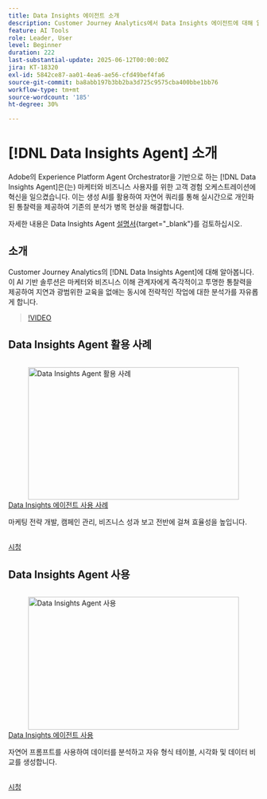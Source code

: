 ```yaml
---
title: Data Insights 에이전트 소개
description: Customer Journey Analytics에서 Data Insights 에이전트에 대해 알아봅니다. 이 AI 기반 솔루션은 마케터에게 즉각적이고 투명한 인사이트를 제공하여 기업의 병목 현상을 해소합니다.
feature: AI Tools
role: Leader, User
level: Beginner
duration: 222
last-substantial-update: 2025-06-12T00:00:00Z
jira: KT-18320
exl-id: 5842ce87-aa01-4ea6-ae56-cfd49bef4fa6
source-git-commit: ba8abb197b3bb2ba3d725c9575cba400bbe1bb76
workflow-type: tm+mt
source-wordcount: '185'
ht-degree: 30%

---
```


# [!DNL Data Insights Agent] 소개

Adobe의 Experience Platform Agent Orchestrator을 기반으로 하는 [!DNL Data Insights Agent]은(는) 마케터와 비즈니스 사용자를 위한 고객 경험 오케스트레이션에 혁신을 일으켰습니다. 이는 생성 AI를 활용하여 자연어 쿼리를 통해 실시간으로 개인화된 통찰력을 제공하여 기존의 분석가 병목 현상을 해결합니다.

자세한 내용은 Data Insights Agent [설명서](https://experienceleague.adobe.com/ko/docs/analytics-platform/using/cja-overview/cja-b2c-overview/data-analysis-ai){target="_blank"}를 검토하십시오.

## 소개

Customer Journey Analytics의 [!DNL Data Insights Agent]에 대해 알아봅니다. 이 AI 기반 솔루션은 마케터와 비즈니스 이해 관계자에게 즉각적이고 투명한 통찰력을 제공하여 지연과 광범위한 교육을 없애는 동시에 전략적인 작업에 대한 분석가를 자유롭게 합니다.

>[!VIDEO](https://video.tv.adobe.com/v/3463894/?learn=on&enablevpops)


## Data Insights Agent 활용 사례

<!-- CARDS
{cta=Watch}
* data-insights-agent-use-cases.md
-->
<!-- START CARDS HTML - DO NOT MODIFY BY HAND -->
<div class="columns">
    <div class="column is-half-tablet is-half-desktop is-one-third-widescreen" aria-label="Data Insights Agent use cases">
        <div class="card" style="height: 100%; display: flex; flex-direction: column; height: 100%;">
            <div class="card-image">
                <figure class="image x-is-16by9">
                    <a href="data-insights-agent-use-cases.md" title="Data Insights Agent 활용 사례" target="_blank" rel="referrer">
                        <img class="is-bordered-r-small" src="https://video.tv.adobe.com/v/3463896/?format=jpeg&nocache=1742338375674" alt="Data Insights Agent 활용 사례"
                             style="width: 100%; aspect-ratio: 16 / 9; object-fit: cover; overflow: hidden; display: block; margin: auto;">
                    </a>
                </figure>
            </div>
            <div class="card-content is-padded-small" style="display: flex; flex-direction: column; flex-grow: 1; justify-content: space-between;">
                <div class="top-card-content">
                    <p class="headline is-size-6 has-text-weight-bold">
                        <a href="data-insights-agent-use-cases.md" target="_blank" rel="referrer" title="Data Insights Agent 활용 사례">Data Insights 에이전트 사용 사례</a>
                    </p>
                    <p class="is-size-6">마케팅 전략 개발, 캠페인 관리, 비즈니스 성과 보고 전반에 걸쳐 효율성을 높입니다.</p>
                </div>
                <a href="data-insights-agent-use-cases.md" target="_blank" rel="referrer" class="spectrum-Button spectrum-Button--outline spectrum-Button--primary spectrum-Button--sizeM" style="align-self: flex-start; margin-top: 1rem;">
                    <span class="spectrum-Button-label has-no-wrap has-text-weight-bold">시청</span>
                </a>
            </div>
        </div>
    </div>
</div>
<!-- END CARDS HTML - DO NOT MODIFY BY HAND -->

## Data Insights Agent 사용

<!-- CARDS
{cta=Watch}
* use-the-data-insights-agent.md
-->
<!-- START CARDS HTML - DO NOT MODIFY BY HAND -->
<div class="columns">
    <div class="column is-half-tablet is-half-desktop is-one-third-widescreen" aria-label="Use the Data Insights Agent">
        <div class="card" style="height: 100%; display: flex; flex-direction: column; height: 100%;">
            <div class="card-image">
                <figure class="image x-is-16by9">
                    <a href="use-the-data-insights-agent.md" title="Data Insights Agent 사용" target="_blank" rel="referrer">
                        <img class="is-bordered-r-small" src="https://video.tv.adobe.com/v/3463897/?format=jpeg&nocache=1742338375674" alt="Data Insights Agent 사용"
                             style="width: 100%; aspect-ratio: 16 / 9; object-fit: cover; overflow: hidden; display: block; margin: auto;">
                    </a>
                </figure>
            </div>
            <div class="card-content is-padded-small" style="display: flex; flex-direction: column; flex-grow: 1; justify-content: space-between;">
                <div class="top-card-content">
                    <p class="headline is-size-6 has-text-weight-bold">
                        <a href="use-the-data-insights-agent.md" target="_blank" rel="referrer" title="Data Insights Agent 사용">Data Insights 에이전트 사용</a>
                    </p>
                    <p class="is-size-6">자연어 프롬프트를 사용하여 데이터를 분석하고 자유 형식 테이블, 시각화 및 데이터 비교를 생성합니다.</p>
                </div>
                <a href="use-the-data-insights-agent.md" target="_blank" rel="referrer" class="spectrum-Button spectrum-Button--outline spectrum-Button--primary spectrum-Button--sizeM" style="align-self: flex-start; margin-top: 1rem;">
                    <span class="spectrum-Button-label has-no-wrap has-text-weight-bold">시청</span>
                </a>
            </div>
        </div>
    </div>
</div>
<!-- END CARDS HTML - DO NOT MODIFY BY HAND -->
